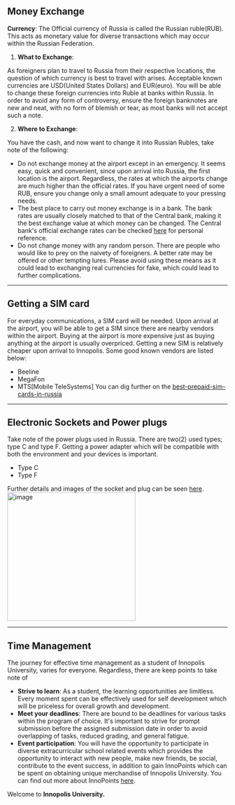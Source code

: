 ## Money Exchange

**Currency**: The Official currency of Russia is called the Russian ruble(RUB). This acts as monetary value for diverse transactions which may occur within the Russian Federation.

1. **What to Exchange**:

As foreigners plan to travel to Russia from their respective locations, the question of which currency is best to travel with arises. Acceptable known currencies are USD(United States Dollars) and EUR(euro). You will be able to change these foreign currencies into Ruble at banks within Russia. In order to avoid any form of controversy, ensure the foreign banknotes are new and neat, with no form of blemish or tear, as most banks will not accept such a note.

2. **Where to Exchange**:

You have the cash, and now want to change it into Russian Rubles, take note of the following:

- Do not exchange money at the airport except in an emergency. It seems easy, quick and convenient, since upon arrival into Russia, the first location is the airport. Regardless, the rates at which the airports change are much higher than the official rates. If you have urgent need of some RUB, ensure you change only a small amount adequate to your pressing needs.
- The best place to carry out money exchange is in a bank. The bank rates are usually closely matched to that of the Central bank, making it the best exchange value at which money can be changed. The Central bank's official exchange rates can be checked [here](http://www.cbr.ru/eng/currency_base/daily/) for personal reference.
- Do not change money with any random person. There are people who would like to prey on the naivety of foreigners. A better rate may be offered or other tempting lures. Please avoid using these means as it could lead to exchanging real currencies for fake, which could lead to further complications.

---

## Getting a SIM card

For everyday communications, a SIM card will be needed. Upon arrival at the airport, you will be able to get a SIM since there are nearby vendors within the airport. Buying at the airport is more expensive just as buying anything at the airport is usually overpriced. Getting a new SIM is relatively cheaper upon arrival to Innopolis. Some good known vendors are listed below:
- Beeline
- MegaFon
- MTS[Mobile TeleSystems]
You can dig further on the [best-prepaid-sim-cards-in-russia](https://www.simoptions.com/best-prepaid-sim-card-russia/)

---

## Electronic Sockets and Power plugs

Take note of the power plugs used in Russia. There are two(2) used types; type C and type F. Getting a power adapter which will be compatible with both the environment and your devices is important.

- Type C
- Type F

Further details and images of the socket and plug can be seen [here](https://www.power-plugs-sockets.com/russia/).
<img width="293" alt="image" src="https://user-images.githubusercontent.com/85684507/179050675-6c92f644-3c84-41f3-ab14-9d25124663a8.png">


---

## Time Management

The journey for effective time management as a student of Innopolis University, varies for everyone. Regardless, there are keep points to take note of

- **Strive to learn**: As a student, the learning opportunities are limitless. Every moment spent can be effectively used for self development which will be priceless for overall growth and development.
- **Meet your deadlines**: There are bound to be deadlines for various tasks within the program of choice. It's important to strive for prompt submission before the assigned submission date in order to avoid overlapping of tasks, reduced grading, and general fatigue.
- **Event participation**: You will have the opportunity to participate in diverse extracurricular school related events which provides the opportunity to interact with new people, make new friends, be social, contribute to the event success, in addition to gain InnoPoints which can be spent on obtaining unique merchandise of Innopolis University. You can find out more about InnoPoints [here](http://ipts.innopolis.university).

Welcome to **Innopolis University.**
